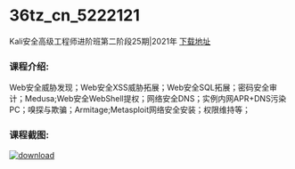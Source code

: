 # 36tz_cn_5222121
Kali安全高级工程师进阶班第二阶段25期|2021年
[下载地址](http://www.36tz.cn/article/5222121 "下载地址")
### 课程介绍:
Web安全威胁发现；Web安全XSS威胁拓展；Web安全SQL拓展；密码安全审计；Medusa;Web安全WebShell提权；网络安全DNS；实例内网APR+DNS污染PC；嗅探与欺骗；Armitage;Metasploit网络安全安装；权限维持等；

### 课程截图:
[![download](http://36tz.cn/muke_img/2021_12_2-32.png "下载地址")](http://www.36tz.cn "下载地址")
